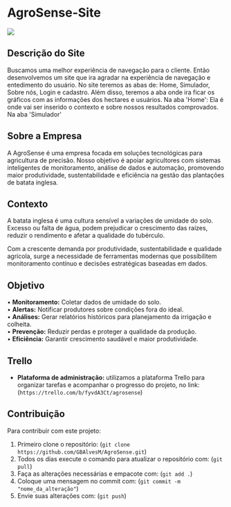 # AgroSense-Site

<img src="https://1.bp.blogspot.com/-I_-I1T-ippc/YJ4PkVYou4I/AAAAAAAACVA/T7HrplZhOWsi-ir05Hpno_Mqg4djQ10_ACPcBGAsYHg/s2048/html%2Bcss%2Band%2Bjavascript.jpeg">

## Descrição do Site

Buscamos uma melhor experiência de navegação para o cliente. Então desenvolvemos um site que ira agradar na experiência de navegação e entedimento do usuário.
No site teremos as abas de: Home, Simulador, Sobre nós, Login e cadastro. Além disso, teremos a aba onde ira ficar os gráficos com as informações dos hectares e usuários. 
Na aba 'Home':  Ela é onde vai ser inserido o contexto e sobre nossos resultados comprovados.
Na aba 'Simulador'

## Sobre a Empresa

A AgroSense é uma empresa focada em soluções tecnológicas para agricultura de precisão. Nosso objetivo é apoiar agricultores com sistemas inteligentes de monitoramento, análise de dados e automação, promovendo maior produtividade, sustentabilidade e eficiência na gestão das plantações de batata inglesa.

## Contexto

A batata inglesa é uma cultura sensível a variações de umidade do solo. Excesso ou falta de água, podem prejudicar o crescimento das raízes, reduzir o rendimento e afetar a qualidade do tubérculo.

Com a crescente demanda por produtividade, sustentabilidade e qualidade agrícola, surge a necessidade de ferramentas modernas que possibilitem monitoramento contínuo e decisões estratégicas baseadas em dados.

## Objetivo

•	**Monitoramento:** Coletar dados de umidade do solo.<br>
•	**Alertas:** Notificar produtores sobre condições fora do ideal.<br>
•	**Análises:** Gerar relatórios históricos para planejamento da irrigação e colheita.<br>
•	**Prevenção:** Reduzir perdas e proteger a qualidade da produção.<br>
•	**Eficiência:** Garantir crescimento saudável e maior produtividade.<br>

## Trello
- **Plataforma de administração:** utilizamos a plataforma Trello para organizar tarefas e acompanhar o progresso do projeto, no link:(`https://trello.com/b/fyvdA3Ct/agrosense`)

## Contribuição

Para contribuir com este projeto:
1. Primeiro clone o repositório: (`git clone https://github.com/GBAlvesM/AgroSense.git`)
2. Todos os dias execute o comando para atualizar o repositório com: (`git pull`)
3. Faça as alterações necessárias e empacote com: (`git add .`)
4. Coloque uma mensagem no commit com: (`git commit -m "nome_da_alteração"`)
5. Envie suas alterações com: (`git push`)
